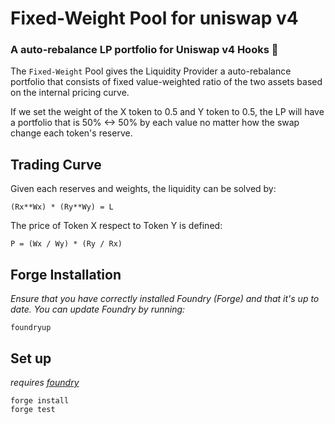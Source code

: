 # Fixed-Weight Pool for uniswap v4

### **A auto-rebalance LP portfolio for Uniswap v4 Hooks 🦄**

The `Fixed-Weight` Pool gives the Liquidity Provider a auto-rebalance portfolio that
consists of fixed value-weighted ratio of the two assets based on the internal pricing curve.

If we set the weight of the X token to 0.5 and Y token to 0.5, the LP will have a portfolio that
is 50% <-> 50% by each value no matter how the swap change each token's reserve.

## Trading Curve

Given each reserves and weights, the liquidity can be solved by:

```
(Rx**Wx) * (Ry**Wy) = L
```

The price of Token X respect to Token Y is defined:

```
P = (Wx / Wy) * (Ry / Rx)
```

## Forge Installation

*Ensure that you have correctly installed Foundry (Forge) and that it's up to date. You can update Foundry by running:*

```
foundryup
```

## Set up

*requires [foundry](https://book.getfoundry.sh)*

```
forge install
forge test
```
